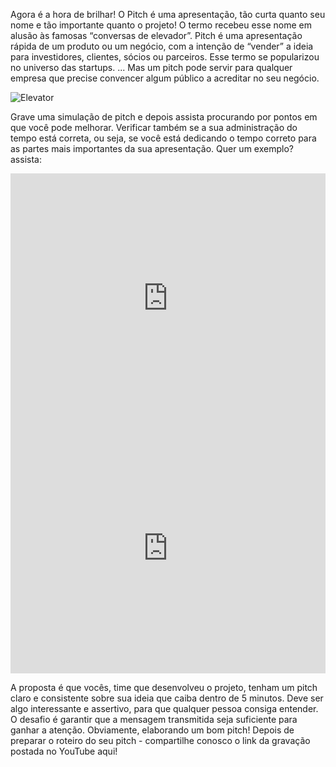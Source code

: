 <p>Agora é a hora de brilhar! O Pitch é uma apresentação, tão curta quanto seu nome e tão importante quanto o projeto! O termo recebeu esse nome em alusão às famosas “conversas de elevador”. Pitch é uma apresentação rápida de um produto ou um negócio, com a intenção de “vender” a ideia para investidores, clientes, sócios ou parceiros. Esse termo se popularizou no universo das startups. ... Mas um pitch pode servir para qualquer empresa que precise convencer algum público a acreditar no seu negócio.</p>

<img src="/images/elevator.png" alt="Elevator" />

<p>Grave uma simulação de pitch e depois assista procurando por pontos em que você pode melhorar. Verificar também se a sua administração do tempo está correta, ou seja, se você está dedicando o tempo correto para as partes mais importantes da sua apresentação. Quer um exemplo? assista:</p>

<iframe width="100%" height="400" src="https://www.youtube.com/embed/cM2BTr5-w-I" frameborder="0" allow="accelerometer; autoplay; encrypted-media; gyroscope; picture-in-picture" allowfullscreen></iframe>
<br />
<iframe width="100%" height="400" src="https://www.youtube.com/embed/tp8d4UtODtU" frameborder="0" allow="accelerometer; autoplay; encrypted-media; gyroscope; picture-in-picture" allowfullscreen></iframe>

<p>A proposta é que vocês, time que desenvolveu o projeto, tenham um pitch claro e consistente sobre sua ideia que caiba dentro de 5 minutos. Deve ser algo interessante e assertivo, para que qualquer pessoa consiga entender. O desafio é garantir que a mensagem transmitida seja suficiente para ganhar a atenção. Obviamente, elaborando um bom pitch!  Depois de preparar o roteiro do seu pitch - compartilhe conosco o link da gravação postada no YouTube aqui!</p>